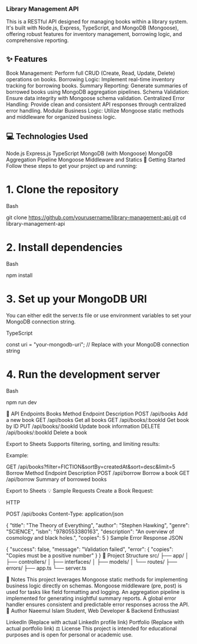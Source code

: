 

### Library Management API
This is a RESTful API designed for managing books within a library system. It's built with Node.js, Express, TypeScript, and MongoDB (Mongoose), offering robust features for inventory management, borrowing logic, and comprehensive reporting.

## ✨ Features
Book Management: Perform full CRUD (Create, Read, Update, Delete) operations on books.
Borrowing Logic: Implement real-time inventory tracking for borrowing books.
Summary Reporting: Generate summaries of borrowed books using MongoDB aggregation pipelines.
Schema Validation: Ensure data integrity with Mongoose schema validation.
Centralized Error Handling: Provide clean and consistent API responses through centralized error handling.
Modular Business Logic: Utilize Mongoose static methods and middleware for organized business logic.
## 💻 Technologies Used
Node.js
Express.js
TypeScript
MongoDB (with Mongoose)
MongoDB Aggregation Pipeline
Mongoose Middleware and Statics
🚀 Getting Started
Follow these steps to get your project up and running:

# 1. Clone the repository
Bash

git clone https://github.com/yourusername/library-management-api.git
cd library-management-api
# 2. Install dependencies
Bash

npm install
# 3. Set up your MongoDB URI
You can either edit the server.ts file or use environment variables to set your MongoDB connection string.

TypeScript

const uri = "your-mongodb-uri"; // Replace with your MongoDB connection string
# 4. Run the development server
Bash

npm run dev

🔗 API Endpoints
Books
Method	Endpoint	Description
POST	/api/books	Add a new book
GET	/api/books	Get all books
GET	/api/books/:bookId	Get book by ID
PUT	/api/books/:bookId	Update book information
DELETE	/api/books/:bookId	Delete a book

Export to Sheets
Supports filtering, sorting, and limiting results:

Example:

GET /api/books?filter=FICTION&sortBy=createdAt&sort=desc&limit=5
Borrow
Method	Endpoint	Description
POST	/api/borrow	Borrow a book
GET	/api/borrow	Summary of borrowed books

Export to Sheets
💡 Sample Requests
Create a Book
Request:

HTTP

POST /api/books
Content-Type: application/json

{
  "title": "The Theory of Everything",
  "author": "Stephen Hawking",
  "genre": "SCIENCE",
  "isbn": "9780553380163",
  "description": "An overview of cosmology and black holes.",
  "copies": 5
}
Sample Error Response
JSON

{
  "success": false,
  "message": "Validation failed",
  "error": {
    "copies": "Copies must be a positive number"
  }
}
📁 Project Structure
src/
├── app/
│   ├── controllers/
│   ├── interfaces/
│   ├── models/
│   └── routes/
├── errors/
├── app.ts
└── server.ts

📝 Notes
This project leverages Mongoose static methods for implementing business logic directly on schemas.
Mongoose middleware (pre, post) is used for tasks like field formatting and logging.
An aggregation pipeline is implemented for generating insightful summary reports.
A global error handler ensures consistent and predictable error responses across the API.
👤 Author
Naeemul Islam
Student, Web Developer & Backend Enthusiast

LinkedIn (Replace with actual LinkedIn profile link)
Portfolio (Replace with actual portfolio link)
⚖️ License
This project is intended for educational purposes and is open for personal or academic use.
